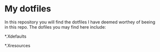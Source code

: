 # My dotfiles

In this repository you will find the dotfiles I have deemed worthey of beeing in this repo. The dofiles you may find here include:

*.Xdefaults

*.Xresources
